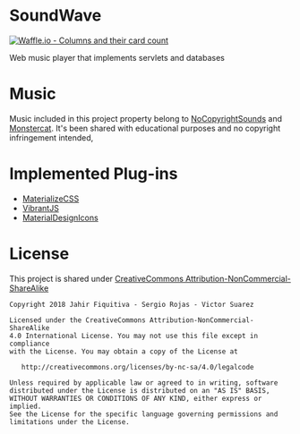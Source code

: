 # SoundWave

[![Waffle.io - Columns and their card count](https://badge.waffle.io/jahirfiquitiva/SoundWave.svg?columns=all&style=flat-square)](https://waffle.io/jahirfiquitiva/SoundWave)

Web music player that implements servlets and databases

# Music

Music included in this project property belong to [NoCopyrightSounds](https://www.youtube.com/user/NoCopyrightSounds) and [Monstercat](https://soundcloud.com/mostercat).
It's been shared with educational purposes and no copyright infringement intended,

# Implemented Plug-ins
- [MaterializeCSS](http://materializecss.com/)
- [VibrantJS](https://jariz.github.io/vibrant.js/)
- [MaterialDesignIcons](https://materialdesignicons.com/)

# License

This project is shared under [CreativeCommons Attribution-NonCommercial-ShareAlike](https://creativecommons.org/licenses/by-nc-sa/4.0)


	Copyright 2018 Jahir Fiquitiva - Sergio Rojas - Victor Suarez

	Licensed under the CreativeCommons Attribution-NonCommercial-ShareAlike 
	4.0 International License. You may not use this file except in compliance 
	with the License. You may obtain a copy of the License at

	   http://creativecommons.org/licenses/by-nc-sa/4.0/legalcode

	Unless required by applicable law or agreed to in writing, software
	distributed under the License is distributed on an "AS IS" BASIS,
	WITHOUT WARRANTIES OR CONDITIONS OF ANY KIND, either express or implied.
	See the License for the specific language governing permissions and
	limitations under the License.

